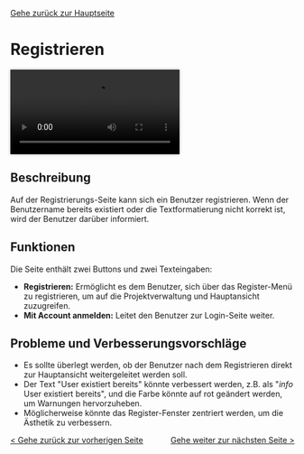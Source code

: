 [Gehe zurück zur Hauptseite](index.html)

# Registrieren

<video controls autoplay loop style="max-width: 100%; box-shadow: 0 0 5px rgba(0, 0, 0, 0.3);">
<source src="./videos/register.mp4" type="video/mp4">
Your browser does not support the video tag.
</video>

## Beschreibung

Auf der Registrierungs-Seite kann sich ein Benutzer registrieren. Wenn der Benutzername bereits existiert oder die Textformatierung nicht korrekt ist, wird der Benutzer darüber informiert.

## Funktionen

Die Seite enthält zwei Buttons und zwei Texteingaben:

- **Registrieren:** Ermöglicht es dem Benutzer, sich über das Register-Menü zu registrieren, um auf die Projektverwaltung und Hauptansicht zuzugreifen.
- **Mit Account anmelden:** Leitet den Benutzer zur Login-Seite weiter.

## Probleme und Verbesserungsvorschläge

- Es sollte überlegt werden, ob der Benutzer nach dem Registrieren direkt zur Hauptansicht weitergeleitet werden soll.
- Der Text "User existiert bereits" könnte verbessert werden, z.B. als "<i>info</i> User existiert bereits", und die Farbe könnte auf rot geändert werden, um Warnungen hervorzuheben.
- Möglicherweise könnte das Register-Fenster zentriert werden, um die Ästhetik zu verbessern.

<div style="text-align: left; float: left;"><a href="home.html">< Gehe zurück zur vorherigen Seite</a></div>
<div style="text-align: right; float: right;"><a href="login.html">Gehe weiter zur nächsten Seite ></a></div>
